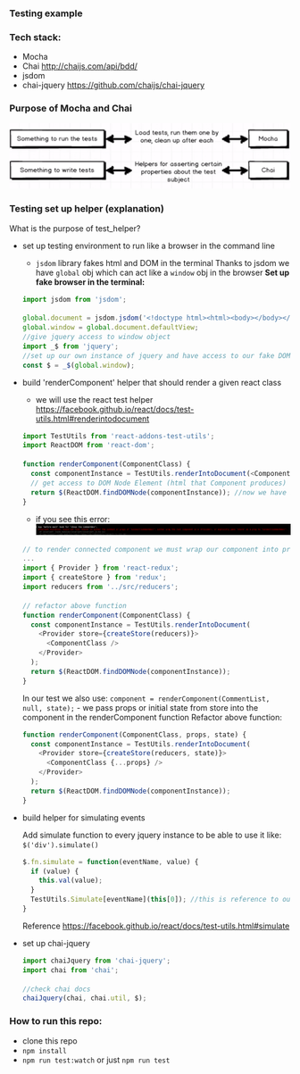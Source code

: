 ### Testing example

### Tech stack:
- Mocha
- Chai http://chaijs.com/api/bdd/
- jsdom
- chai-jquery https://github.com/chaijs/chai-jquery

### Purpose of Mocha and Chai

![mocha-vs-chai](img-readme/mocha-vs-chai.png)

### Testing set up helper (explanation)

What is the purpose of test_helper?

- set up testing environment to run like a browser in the command line
  - ```jsdom``` library fakes html and DOM in the terminal
  Thanks to jsdom we have ```global``` obj which can act like a ```window``` obj in the browser
  **Set up fake browser in the terminal:**

  ```js
  import jsdom from 'jsdom';

  global.document = jsdom.jsdom('<!doctype html><html><body></body></html>')
  global.window = global.document.defaultView;
  //give jquery access to window object
  import _$ from 'jquery';
  //set up our own instance of jquery and have access to our fake DOM
  const $ = _$(global.window);
  ```
- build 'renderComponent' helper that should render a given react class

  - we will use the react test helper https://facebook.github.io/react/docs/test-utils.html#renderintodocument
  ```js
  import TestUtils from 'react-addons-test-utils';
  import ReactDOM from 'react-dom';

  function renderComponent(ComponentClass) {
    const componentInstance = TestUtils.renderIntoDocument(<ComponentClass />);
    // get access to DOM Node Element (html that Component produces)
    return $(ReactDOM.findDOMNode(componentInstance)); //now we have access to html via Jquery
  }

  ```
  - if you see this error:
  ![err](img-readme/error.png)

  ```js
  // to render connected component we must wrap our component into provider component
  ...
  import { Provider } from 'react-redux';
  import { createStore } from 'redux';
  import reducers from '../src/reducers';

  // refactor above function
  function renderComponent(ComponentClass) {
    const componentInstance = TestUtils.renderIntoDocument(
      <Provider store={createStore(reducers)}>
        <ComponentClass />
      </Provider>
    );
    return $(ReactDOM.findDOMNode(componentInstance));
  }
  ```
  In our test we also use: ```component = renderComponent(CommentList, null, state);``` - we pass props or initial state from store into the component in the renderComponent function
  Refactor above function:

  ```js
  function renderComponent(ComponentClass, props, state) {
    const componentInstance = TestUtils.renderIntoDocument(
      <Provider store={createStore(reducers, state)}>
        <ComponentClass {...props} />
      </Provider>
    );
    return $(ReactDOM.findDOMNode(componentInstance));
  }

  ```
- build helper for simulating events

  Add simulate function to every jquery instance to be able to use it like:
  ```$('div').simulate()```

  ```js
  $.fn.simulate = function(eventName, value) {
    if (value) {
      this.val(value);
    }
    TestUtils.Simulate[eventName](this[0]); //this is reference to our target element
  }
  ```
  Reference https://facebook.github.io/react/docs/test-utils.html#simulate
- set up chai-jquery

  ```js
  import chaiJquery from 'chai-jquery';
  import chai from 'chai';

  //check chai docs
  chaiJquery(chai, chai.util, $);
  ```

### How to run this repo:
- clone this repo
- ```npm install```
- ```npm run test:watch``` or just ```npm run test```
